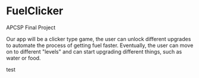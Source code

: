 # FuelClicker
APCSP Final Project

Our app will be a clicker type game, the user can unlock different upgrades to automate the process of getting fuel faster.
Eventually, the user can move on to different "levels" and can start upgrading different things, such as water or food.


test